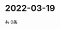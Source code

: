 # 2022-03-19
  共 0条

  <!-- BEGIN -->
  <!-- 最后更新时间Sat Mar 19 2022 07:04:22 GMT+0000 (Coordinated Universal Time) -->
  
  <!-- END -->
  
  